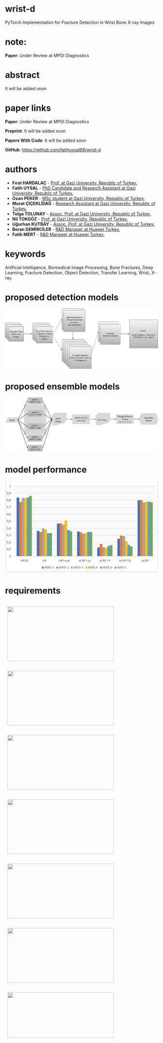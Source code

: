 # wrist-d
PyTorch Implementation for Fracture Detection in Wrist Bone X-ray Images
# note:
**Paper**: Under Review at MPDI Diagnostics  
# abstract
It will be added soon  
# paper links
**Paper**: Under Review at MPDI Diagnostics  

**Preprint**: It will be added soon  

**Papers With Code**: It will be added soon  

**GitHub**: https://github.com/fatihuysal88/wrist-d  
# authors
* **Fırat HARDALAÇ** - [Prof. at Gazi University, Republic of Turkey.](https://orcid.org/0000-0003-1358-0756)
* **Fatih UYSAL** - [PhD Candidate and Research Assistant at Gazi University, Republic of Turkey.](https://orcid.org/0000-0002-1731-2647)
* **Ozan PEKER** - [MSc student at Gazi University, Republic of Turkey.](https://orcid.org/0000-0003-2258-1531)
* **Murat ÇİÇEKLİDAĞ** - [Research Assistant at Gazi University, Republic of Turkey.](https://orcid.org/0000-0001-7883-9445)
* **Tolga TOLUNAY** - [Assoc. Prof. at Gazi University, Republic of Turkey.](https://orcid.org/0000-0003-1998-3695)
* **Nil TOKGÖZ** - [Prof. at Gazi University, Republic of Turkey.](https://orcid.org/0000-0003-2812-1528)
* **Uğurhan KUTBAY** - [Assoc. Prof. at Gazi University, Republic of Turkey.](https://orcid.org/0000-0003-2167-9107)
* **Boran DEMİRCİLER** - [R&D Manager at Huawei Turkey.](https://orcid.org/)
* **Fatih MERT** - [R&D Manager at Huawei Turkey.](https://orcid.org/0000-0002-2896-5475)
# keywords
Artificial Intelligence, Biomedical Image Processing, Bone Fractures, Deep Learning, Fracture Detection, Object Detection, Transfer Learning, Wrist, X-ray.
# proposed detection models
![models](https://github.com/fatihuysal88/wrist-d/blob/main/docs/figs/proposed%20detection%20models.png)
# proposed ensemble models
![models](https://github.com/fatihuysal88/wrist-d/blob/main/docs/figs/proposed%20ensemble%20models.png)
# model performance
![models](https://github.com/fatihuysal88/wrist-d/blob/main/docs/figs/ensemble%20models%20performance.PNG) 
# requirements
  
<a href="https://github.com/open-mmlab/mmdetection">
  <img align="center" style="margin:1rem 0.5rem" src="https://github-readme-stats.vercel.app/api/pin/?username=open-mmlab&repo=mmdetection&title_color=ffffff&text_color=c9cacc&icon_color=4AB197&bg_color=1A2B34" width="350" height="180"/><a 
  href="https://github.com/kemaloksuz/LRP-Error">
  <img align="center" style="margin:1rem 0.5rem" src="https://github-readme-stats.vercel.app/api/pin/?username=kemaloksuz&repo=LRP-Error&title_color=ffffff&text_color=c9cacc&icon_color=4AB197&bg_color=1A2B34" width="350" height="180"/>
  <a href="https://github.com/rafaelpadilla/review_object_detection_metrics">
  <img align="center" style="margin:1rem 0.5rem" src="https://github-readme-stats.vercel.app/api/pin/?username=rafaelpadilla&repo=review_object_detection_metrics&title_color=ffffff&text_color=c9cacc&icon_color=4AB197&bg_color=1A2B34" width="350" height="180"/><a 
  href="https://github.com/albumentations-team/albumentations">
  <img align="center" style="margin:1rem 0.5rem" src="https://github-readme-stats.vercel.app/api/pin/?username=albumentations-team&repo=albumentations&title_color=ffffff&text_color=c9cacc&icon_color=4AB197&bg_color=1A2B34" width="350" height="180"/>      
  <a href="https://github.com/ppwwyyxx/cocoapi">
  <img align="center" style="margin:1rem 0.5rem" src="https://github-readme-stats.vercel.app/api/pin/?username=ppwwyyxx&repo=cocoapi&title_color=ffffff&text_color=c9cacc&icon_color=4AB197&bg_color=1A2B34" width="350" height="180"/><a 
  href="https://github.com/pytorch/pytorch">
  <img align="center" style="margin:1rem 0.5rem" src="https://github-readme-stats.vercel.app/api/pin/?username=pytorch&repo=pytorch&title_color=ffffff&text_color=c9cacc&icon_color=4AB197&bg_color=1A2B34" width="350" height="180"/>
  <a href="https://github.com/ZFTurbo/Weighted-Boxes-Fusion">
  <img align="center" style="margin:1rem 0.5rem" src="https://github-readme-stats.vercel.app/api/pin/?username=ZFTurbo&repo=Weighted-Boxes-Fusion&title_color=ffffff&text_color=c9cacc&icon_color=4AB197&bg_color=1A2B34" width="350" height="150"/> 
  
